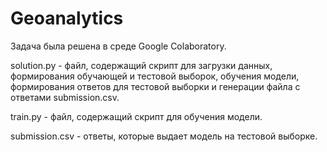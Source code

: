 # Geoanalytics
Задача была решена в среде Google Colaboratory.

solution.py - файл, содержащий скрипт для загрузки данных, формирования обучающей и тестовой выборок, обучения модели, формирования ответов для тестовой выборки и генерации файла с ответами submission.csv.

train.py - файл, содержащий скрипт для обучения модели.

submission.csv - ответы, которые выдает модель на тестовой выборке.
